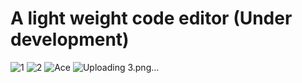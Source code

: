 # A light weight code editor (Under development)


![1](https://github.com/LordManjush/Cling/assets/133102637/3597e11f-99e6-4d1b-9ba7-166913f9795b)
![2](https://github.com/LordManjush/Cling/assets/133102637/026500f2-dc01-4d36-9cd7-c31351cbd4e4)
![Ace](https://github.com/LordManjush/Cling/assets/133102637/d2dae319-1714-4851-8ce6-28353d8d6e73)
![Uploading 3.png…]()
